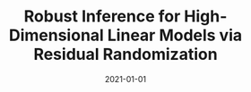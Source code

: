 ---
title: "Robust Inference for High-Dimensional Linear Models via Residual Randomization"
collection: publications
date: 2021-01-01
venue: 'ICML'
authorList: 'Wang, Y. S., Lee, S.K., Toulis, P., Kolar, M.'
paperurl: 'https://arxiv.org/abs/2106.07717'
excerpt: ''  
---